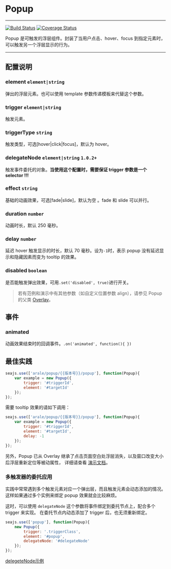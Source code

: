 # Popup

---

[![Build Status](https://travis-ci.org/aralejs/popup.png)](https://travis-ci.org/aralejs/popup)
[![Coverage Status](https://coveralls.io/repos/aralejs/popup/badge.png?branch=master)](https://coveralls.io/r/aralejs/popup)

Popup 是可触发的浮层组件。封装了当用户点击、hover、focus 到指定元素时，可以触发另一个浮层显示的行为。

---

## 配置说明

### element `element|string`

弹出的浮层元素。也可以使用 template 参数传递模板来代替这个参数。

### trigger `element|string`

触发元素。

### triggerType `string`

触发类型，可选[hover|click|focus]，默认为 hover。

### delegateNode `element|string` `1.0.2+`

触发事件委托的对象。**当使用这个配置时，需要保证 trigger 参数是一个 selector !!!**

### effect `string`

基础的动画效果，可选[fade|slide]，默认为空 。fade 和 slide 可以并行。

### duration `number`

动画时长，默认 250 毫秒。

### delay `number`

延迟 hover 触发显示的时长，默认 70 毫秒。设为`-1`时，表示 popup 没有延迟显示和隐藏因素而变为 tooltip 的效果。

### disabled `boolean`

是否能触发弹出效果，可用`.set('disabled', true)`进行开关。


> 若有范例和演示中有其他参数（如自定义位置参数 align），请参见 Popup 的父类 [Overlay](http://aralejs.org/overlay/)。

## 事件

### animated

动画效果结束时的回调事件。`.on('animated', function(){ })`


## 最佳实践

```js
seajs.use(['arale/popup/{{版本号}}/popup'], function(Popup){
    var example = new Popup({
        trigger: '#triggerId',
        element: '#targetId'
    });
});
```

需要 tooltip 效果的请如下调用：

```js
seajs.use(['arale/popup/{{版本号}}/popup'], function(Popup){
    var example = new Popup({
        trigger: '#triggerId',
        element: '#targetId',
        delay: -1
    });
});
```

另外，Popup 已从 Overlay 继承了点击页面空白处浮层消失，以及窗口改变大小后浮层重新定位等被动属性，
详细请查看 [演示文档](http://aralejs.org/popup/examples/)。


### 多触发器的委托应用

实践中常常遇到多个触发元素对应一个弹出层，而且触发元素会动态添加的情况。
这样如果通过多个实例来绑定 popup 效果就会比较麻烦。

这时，可以使用 `delegateNode` 这个参数将事件绑定到委托节点上，配合多个 trigger 来实现。
在委托节点内动态添加了 trigger 后，也无须重新绑定。

```js
seajs.use(['popup'], function(Popup){
    new Popup({
        trigger: '.triggerClass',
        element: '#popup',
        delegateNode: '#delegateNode'
    });
});
```
[delegeteNode示例](examples/triggers.html#范例2-委托事件)
